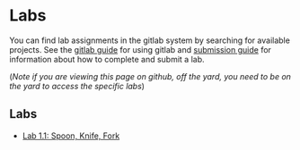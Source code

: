 # Labs

You can find lab assignments in the gitlab system by searching for available
projects. See the [gitlab guide](resources/gitlab.md) for using gitlab and
[submission guide](resources/submission.md) for information about how to
complete and submit a lab.

(*Note if you are viewing this page on github, off the yard, you need to be on the yard to access the specific labs*)

## Labs

- [Lab 1.1: Spoon, Knife, Fork](aviv/lab-1.1)
